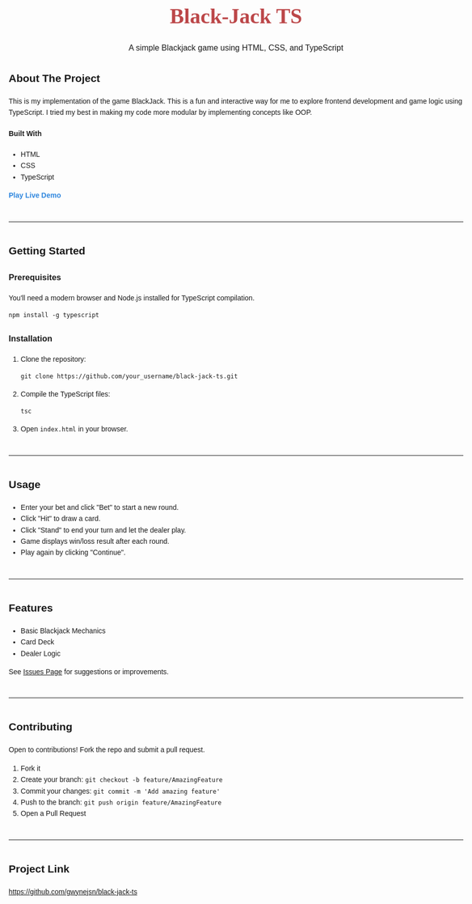 <head>
  <link rel="preconnect" href="https://fonts.googleapis.com" />
  <link rel="preconnect" href="https://fonts.gstatic.com" crossorigin />
  <link
    href="https://fonts.googleapis.com/css2?family=Playfair+Display+SC:ital,wght@0,400;0,700;0,900;1,400;1,700;1,900&display=swap"
    rel="stylesheet"
  />
</head>
<body style="font-family: Arial, sans-serif; line-height: 1.6; max-width: 900px; margin: auto; padding: 20px;">

  <div style="text-align: center; margin-bottom: 30px;">
    <h1 style="font-size: 42px; color: #bc4749; margin-bottom: 10px; font-family: 'Playfair Display SC', serif;">Black-Jack TS</h3>
    <p style="font-size: 16px;">A simple Blackjack game using HTML, CSS, and TypeScript</p>
  </div>

  <h2>About The Project</h2>

  <div>
      <p>
        This is my implementation of the game BlackJack. This is a fun and interactive way for me to explore frontend development and game logic using TypeScript. I tried my best in making my code more modular by implementing concepts like OOP.
      </p>
      <h4>Built With</h4>
      <ul>
        <li>HTML</li>
        <li>CSS</li>
        <li>TypeScript</li>
      </ul>
      <a href="https://gwynejsn.github.io/black-jack-ts/" style="text-decoration: none; font-weight: bold; color: #2e86de;">Play Live Demo</a>
  </div>

  <hr style="margin: 40px 0;" />

  <h2>Getting Started</h2>

  <h3>Prerequisites</h3>
  <p>You'll need a modern browser and Node.js installed for TypeScript compilation.</p>
  <pre><code>npm install -g typescript</code></pre>

  <h3>Installation</h3>
  <ol>
    <li>Clone the repository:
      <pre><code>git clone https://github.com/your_username/black-jack-ts.git</code></pre>
    </li>
    <li>Compile the TypeScript files:
      <pre><code>tsc</code></pre>
    </li>
    <li>Open <code>index.html</code> in your browser.</li>
  </ol>

  <hr style="margin: 40px 0;" />

  <h2>Usage</h2>
  <ul>
    <li>Enter your bet and click "Bet" to start a new round.</li>
    <li>Click "Hit" to draw a card.</li>
    <li>Click "Stand" to end your turn and let the dealer play.</li>
    <li>Game displays win/loss result after each round.</li>
    <li>Play again by clicking "Continue".</li>
  </ul>

  </a>

  <hr style="margin: 40px 0;" />

  <h2>Features</h2>
  <ul>
    <li>Basic Blackjack Mechanics</li>
    <li>Card Deck</li>
    <li>Dealer Logic</li>
  </ul>
  <p>See <a href="https://github.com/gwynejsn/black-jack-ts/issues" target="_blank">Issues Page</a> for suggestions or improvements.</p>

  <hr style="margin: 40px 0;" />

  <h2>Contributing</h2>
  <p>Open to contributions! Fork the repo and submit a pull request.</p>
  <ol>
    <li>Fork it</li>
    <li>Create your branch: <code>git checkout -b feature/AmazingFeature</code></li>
    <li>Commit your changes: <code>git commit -m 'Add amazing feature'</code></li>
    <li>Push to the branch: <code>git push origin feature/AmazingFeature</code></li>
    <li>Open a Pull Request</li>
  </ol>

  <hr style="margin: 40px 0;" />

  <h2>Project Link</h2>
  <p>
    <a href="https://github.com/gwynejsn/black-jack-ts" target="_blank">https://github.com/gwynejsn/black-jack-ts</a>
  </p>

</body>
